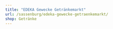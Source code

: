 ```yaml
---
title: "EDEKA Gewecke Getränkemarkt"
url: /sassenburg/edeka-gewecke-getraenkemarkt/
shop: Getränke
---
```

